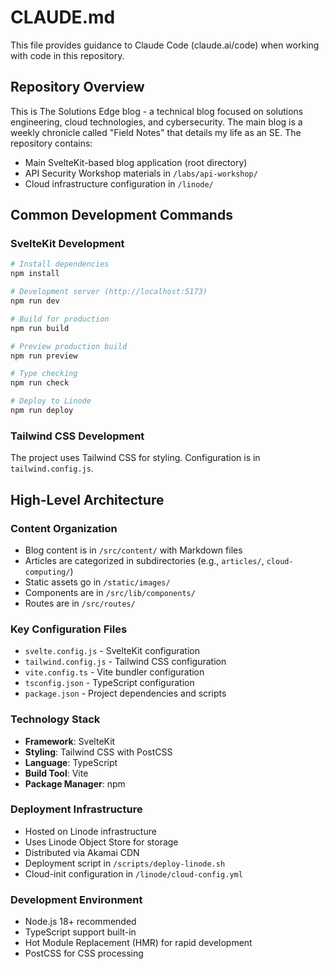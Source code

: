 # CLAUDE.md

This file provides guidance to Claude Code (claude.ai/code) when working with code in this repository.

## Repository Overview

This is The Solutions Edge blog - a technical blog focused on solutions engineering, cloud technologies, and cybersecurity. The main blog is a weekly chronicle called "Field Notes" that details my life as an SE. The repository contains:
- Main SvelteKit-based blog application (root directory)
- API Security Workshop materials in `/labs/api-workshop/`
- Cloud infrastructure configuration in `/linode/`

## Common Development Commands

### SvelteKit Development
```bash
# Install dependencies
npm install

# Development server (http://localhost:5173)
npm run dev

# Build for production
npm run build

# Preview production build
npm run preview

# Type checking
npm run check

# Deploy to Linode
npm run deploy
```

### Tailwind CSS Development
The project uses Tailwind CSS for styling. Configuration is in `tailwind.config.js`.

## High-Level Architecture

### Content Organization
- Blog content is in `/src/content/` with Markdown files
- Articles are categorized in subdirectories (e.g., `articles/`, `cloud-computing/`)
- Static assets go in `/static/images/`
- Components are in `/src/lib/components/`
- Routes are in `/src/routes/`

### Key Configuration Files
- `svelte.config.js` - SvelteKit configuration
- `tailwind.config.js` - Tailwind CSS configuration
- `vite.config.ts` - Vite bundler configuration
- `tsconfig.json` - TypeScript configuration
- `package.json` - Project dependencies and scripts

### Technology Stack
- **Framework**: SvelteKit
- **Styling**: Tailwind CSS with PostCSS
- **Language**: TypeScript
- **Build Tool**: Vite
- **Package Manager**: npm

### Deployment Infrastructure
- Hosted on Linode infrastructure
- Uses Linode Object Store for storage
- Distributed via Akamai CDN
- Deployment script in `/scripts/deploy-linode.sh`
- Cloud-init configuration in `/linode/cloud-config.yml`

### Development Environment
- Node.js 18+ recommended
- TypeScript support built-in
- Hot Module Replacement (HMR) for rapid development
- PostCSS for CSS processing